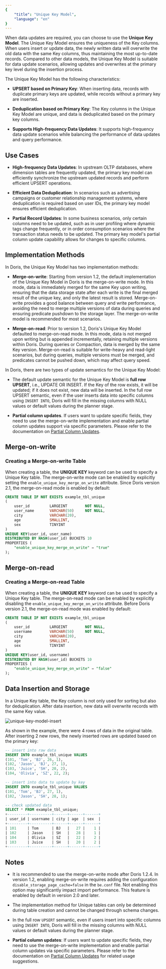 ```yaml
---
{
    "title": "Unique Key Model",
    "language": "en"
}
---
```


<!-- 
Licensed to the Apache Software Foundation (ASF) under one
or more contributor license agreements.  See the NOTICE file
distributed with this work for additional information
regarding copyright ownership.  The ASF licenses this file
to you under the Apache License, Version 2.0 (the
"License"); you may not use this file except in compliance
with the License.  You may obtain a copy of the License at

  http://www.apache.org/licenses/LICENSE-2.0

Unless required by applicable law or agreed to in writing,
software distributed under the License is distributed on an
"AS IS" BASIS, WITHOUT WARRANTIES OR CONDITIONS OF ANY
KIND, either express or implied.  See the License for the
specific language governing permissions and limitations
under the License.
-->


When data updates are required, you can choose to use the **Unique Key Model**. The Unique Key Model ensures the uniqueness of the Key columns. When users insert or update data, the newly written data will overwrite the old data with the same Key columns, thus maintaining the most up-to-date records. Compared to other data models, the Unique Key Model is suitable for data update scenarios, allowing updates and overwrites at the primary key level during the insertion process.

The Unique Key Model has the following characteristics:

* **UPSERT based on Primary Key**: When inserting data, records with duplicate primary keys are updated, while records without a primary key are inserted.

* **Deduplication based on Primary Key**: The Key columns in the Unique Key Model are unique, and data is deduplicated based on the primary key columns.

* **Supports High-frequency Data Updates**: It supports high-frequency data update scenarios while balancing the performance of data updates and query performance.

## Use Cases

* **High-frequency Data Updates**: In upstream OLTP databases, where dimension tables are frequently updated, the primary key model can efficiently synchronize the upstream updated records and perform efficient UPSERT operations.

* **Efficient Data Deduplication**: In scenarios such as advertising campaigns or customer relationship management systems, where deduplication is required based on user IDs, the primary key model ensures efficient deduplication.

* **Partial Record Updates**: In some business scenarios, only certain columns need to be updated, such as in user profiling where dynamic tags change frequently, or in order consumption scenarios where the transaction status needs to be updated. The primary key model's partial column update capability allows for changes to specific columns.

## Implementation Methods

In Doris, the Unique Key Model has two implementation methods:

* **Merge-on-write**: Starting from version 1.2, the default implementation of the Unique Key Model in Doris is the merge-on-write mode. In this mode, data is immediately merged for the same Key upon writing, ensuring that the data storage state after each write is the final merged result of the unique key, and only the latest result is stored. Merge-on-write provides a good balance between query and write performance, avoiding the need to merge multiple versions of data during queries and ensuring predicate pushdown to the storage layer. The merge-on-write model is recommended for most scenarios.

* **Merge-on-read**: Prior to version 1.2, Doris's Unique Key Model defaulted to merge-on-read mode. In this mode, data is not merged upon writing but is appended incrementally, retaining multiple versions within Doris. During queries or Compaction, data is merged by the same Key version. Merge-on-read is suitable for write-heavy and read-light scenarios, but during queries, multiple versions must be merged, and predicates cannot be pushed down, which may affect query speed.

In Doris, there are two types of update semantics for the Unique Key Model:

* The default update semantic for the Unique Key Model is **full row UPSERT**, i.e., UPDATE OR INSERT. If the Key of the row exists, it will be updated; if it does not exist, new data will be inserted. In the full row UPSERT semantic, even if the user inserts data into specific columns using `INSERT INTO`, Doris will fill in the missing columns with NULL values or default values during the planner stage.

* **Partial column updates**. If users want to update specific fields, they need to use the merge-on-write implementation and enable partial column updates support via specific parameters. Please refer to the documentation on [Partial Column Updates](../../data-operate/update/update-of-unique-model).

## Merge-on-write

### Creating a Merge-on-write Table

When creating a table, the **UNIQUE KEY** keyword can be used to specify a Unique Key table. The merge-on-write mode can be enabled by explicitly setting the `enable_unique_key_merge_on_write` attribute. Since Doris version 2.1, the merge-on-read mode is enabled by default:


```sql
CREATE TABLE IF NOT EXISTS example_tbl_unique
(
    user_id         LARGEINT        NOT NULL,
    user_name       VARCHAR(50)     NOT NULL,
    city            VARCHAR(20),
    age             SMALLINT,
    sex             TINYINT
)
UNIQUE KEY(user_id, user_name)
DISTRIBUTED BY HASH(user_id) BUCKETS 10
PROPERTIES (
    "enable_unique_key_merge_on_write" = "true"
);
```

## Merge-on-read

### Creating a Merge-on-read Table

When creating a table, the **UNIQUE KEY** keyword can be used to specify a Unique Key table. The merge-on-read mode can be enabled by explicitly disabling the `enable_unique_key_merge_on_write` attribute. Before Doris version 2.1, the merge-on-read mode was enabled by default:

```sql
CREATE TABLE IF NOT EXISTS example_tbl_unique
(
    user_id         LARGEINT        NOT NULL,
    username        VARCHAR(50)     NOT NULL,
    city            VARCHAR(20),
    age             SMALLINT,
    sex             TINYINT
)
UNIQUE KEY(user_id, username)
DISTRIBUTED BY HASH(user_id) BUCKETS 10
PROPERTIES (
    "enable_unique_key_merge_on_write" = "false"
);
```

## Data Insertion and Storage

In a Unique Key table, the Key column is not only used for sorting but also for deduplication. After data insertion, new data will overwrite records with the same Key value.

![unique-key-model-insert](/images/table-desigin/unique-key-model-insert.png)

As shown in the example, there were 4 rows of data in the original table. After inserting 2 new rows, the newly inserted rows are updated based on the primary key:

```sql
-- insert into raw data
INSERT INTO example_tbl_unique VALUES
(101, 'Tom', 'BJ', 26, 1),
(102, 'Jason', 'BJ', 27, 1),
(103, 'Juice', 'SH', 20, 2),
(104, 'Olivia', 'SZ', 22, 2);

-- insert into data to update by key
INSERT INTO example_tbl_unique VALUES
(101, 'Tom', 'BJ', 27, 1),
(102, 'Jason', 'SH', 28, 1);

-- check updated data
SELECT * FROM example_tbl_unique;
+---------+----------+------+------+------+
| user_id | username | city | age  | sex  |
+---------+----------+------+------+------+
| 101     | Tom      | BJ   |   27 |    1 |
| 102     | Jason    | SH   |   28 |    1 |
| 104     | Olivia   | SZ   |   22 |    2 |
| 103     | Juice    | SH   |   20 |    2 |
+---------+----------+------+------+------+
```

## Notes

* It is recommended to use the merge-on-write mode after Doris 1.2.4. In version 1.2, enabling merge-on-write requires adding the configuration `disable_storage_page_cache=false` in the `be.conf` file. Not enabling this option may significantly impact import performance. This feature is enabled by default in version 2.0 and later.

* The implementation method for Unique tables can only be determined during table creation and cannot be changed through schema changes.

* In the full row `UPSERT` semantic, even if users insert into specific columns using `INSERT INTO`, Doris will fill in the missing columns with NULL values or default values during the planner stage.

* **Partial column updates**: If users want to update specific fields, they need to use the merge-on-write implementation and enable partial column updates via specific parameters. Please refer to the documentation on [Partial Column Updates](../../data-operate/update/update-of-unique-model) for related usage suggestions.

